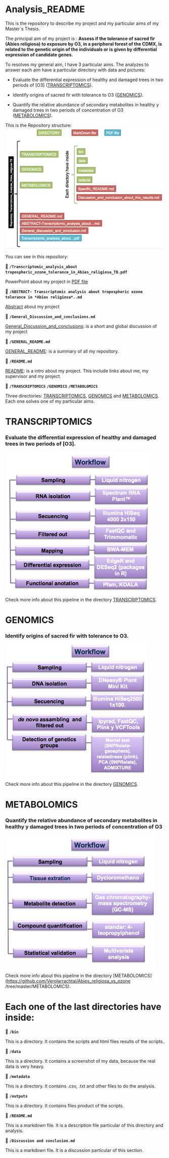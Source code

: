 # Analysis_README

This is the repository to describe my project and my particular aims of my Master´s Thesis.

The principal aim of my project is : **Assess if the tolerance of sacred fir (Abies religiosa) to exposure by O3, in a peripheral forest of the CDMX, is related to the genetic origin of the individuals or is given by differential expression of candidate genes.**

To resolves my general aim, I have 3 particular aims. The analyzes to answer each aim have a particular directory with data  and pictures:

* Evaluate the differential expression of healthy and damaged trees in two periods of [O3] ([TRANSCRIPTOMICS](https://github.com/VeroIarrachtai/Abies_religiosa_vs_ozone/tree/master/TRANSCRIPTOMICS)).

* Identify origins of sacred fir with tolerance to O3 ([GENOMICS](https://github.com/VeroIarrachtai/Abies_religiosa_vs_ozone/tree/master/GENOMICS)).

* Quantify the relative abundance of secondary metabolites in healthy y damaged trees in two periods of concentration of O3 ([METABOLOMICS](https://github.com/VeroIarrachtai/Abies_religiosa_vs_ozone/tree/master/METABOLOMICS)).


This is the Repository structure:
![](Repository_Structure.png)

You can see in this repository:

:page_facing_up:  **`/Transcriptomic_analysis_about tropospheric_ozone_tolerance_in_Abies_religiosa_TB.pdf`**

PowerPoint about my project in [PDF file](https://github.com/VeroIarrachtai/Abies_religiosa_vs_ozone/blob/master/Transcriptomic_analysis_about%20tropospheric_ozone_tolerance_in_Abies_religiosa_TB.pdf)

:page_facing_up:  **`/ABSTRACT- Transcriptomic analysis about tropospheric ozone tolerance in *Abies religiosa*..md`**

[Abstract](https://github.com/VeroIarrachtai/Abies_religiosa_vs_ozone/blob/master/ABSTRACT-%20Transcriptomic%20analysis%20about%20tropospheric%20ozone%20tolerance%20in%20*Abies%20religiosa*..md) about my project

:page_facing_up:  **`/General_Discussion_and_conclusions.md`**

[General_Discussion_and_conclusions](): is a short and global discussion of my project

:page_facing_up: **`/GENERAL_README.md`**

[GENERAL_README](https://github.com/VeroIarrachtai/Abies_religiosa_vs_ozone/blob/master/GENERAL_README.md): is a summary of all my repository.

:page_facing_up: **`/README.md`**

[README](https://github.com/VeroIarrachtai/Abies_religiosa_vs_ozone/blob/master/README.md): is a intro about my project. This include links about me, my supervisor and my project.

:file_folder: **`/TRANSCRIPTOMICS`** **`/GENOMICS`** **`/METABOLOMICS`**

Three directories: [TRANSCRIPTOMICS](https://github.com/VeroIarrachtai/Abies_religiosa_vs_ozone/tree/master/TRANSCRIPTOMICS), [GENOMICS](https://github.com/VeroIarrachtai/Abies_religiosa_vs_ozone/tree/master/GENOMICS) and [METABOLOMICS](https://github.com/VeroIarrachtai/Abies_religiosa_vs_ozone/tree/master/METABOLOMICS). Each one solves one of my particular aims.

# TRANSCRIPTOMICS

### Evaluate the differential expression of healthy and damaged trees in two periods of [O3].


![](TRANSCRIPTOMICS/Transcriptomic_methods.png)

Check more info about this pipeline in the directory [TRANSCRIPTOMICS](https://github.com/VeroIarrachtai/Abies_religiosa_vs_ozone/tree/master/TRANSCRIPTOMICS).

# GENOMICS

### Identify origins of sacred fir with tolerance to O3.

![](GENOMICS/Genomic_methods.png)

Check more info about this pipeline in the directory [GENOMICS](https://github.com/VeroIarrachtai/Abies_religiosa_vs_ozone/tree/master/GENOMICS).

# METABOLOMICS

### Quantify the relative abundance of secondary metabolites in healthy y damaged trees in two periods of concentration of O3

![](METABOLOMICS/Metabolomic_methods.png)

Check more info about this pipeline in the directory [METABOLOMICS](https://github.com/VeroIarrachtai/Abies_religiosa_vs_ozone
/tree/master/METABOLOMICS).

# Each one of the last directories have inside:


:file_folder: **`/bin`**

This is a directory. It contains the scripts and html files results of the scripts.


:file_folder: **`/data`**

This is a directory. It contains a screenshot of my data, because the real data is very heavy. 


:file_folder: **`/metadata`**

This is a directory. It contains .csv, .txt and other files to do the analysis.


:file_folder: **`/outputs`**

This is a directory. It contains files product of the scripts.

:page_facing_up: **`/README.md`**

This is a markdown file. It is a description file particular of this directory and analysis.

:page_facing_up: **`/Discussion and conclusion.md`**

This is a markdown file. It is a discussion particular of this section.
